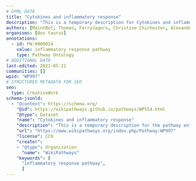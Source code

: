 ```yaml
---
# GPML DATA
title: "Cytokines and inflammatory response"
description: "This is a temporary description for Cytokines and inflammatory response"
authors: [MaintBot, Thomas, FerryJagers, Christine Chichester, AlexanderPico, Mkutmon, Egonw, Eweitz]
organisms: [Bos taurus]
annotations:
  - id: PW:0000024
    value: inflammatory response pathway
    type: Pathway Ontology
# ADDITIONAL DATA
last-edited: 2021-05-21
communities: []
wpid: "WP997"
# STRUCTURED METADATA FOR SEO
seo:
  type: CreativeWork
schema-jsonld:
  - "@context": https://schema.org/
    "@id": https://wikipathways.github.io/pathways/WP554.html
    "@type": Dataset
    "name": "Cytokines and inflammatory response"
    "description": "This is a temporary description for the pathway entitled: Cytokines and inflammatory response"
    "url": "https://www.wikipathways.org/index.php/Pathway:WP997"
    "license": CC0
    "creator":
    - "@type": Organization
      "name": "WikiPathways"
    "keywords": [
      "inflammatory response pathway",
      ]
---
```

